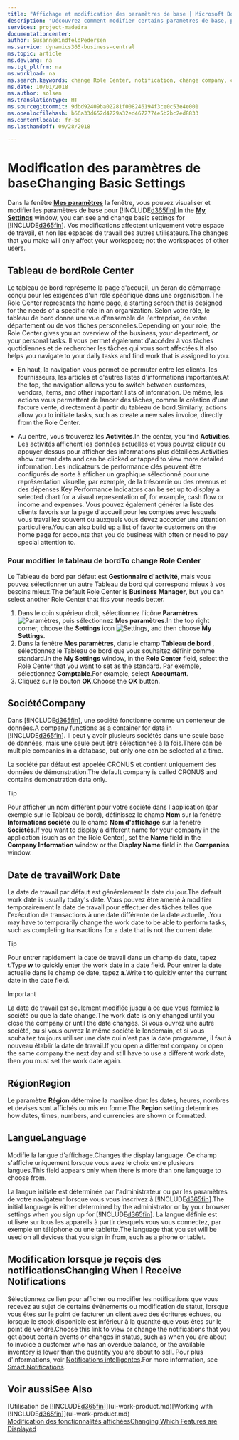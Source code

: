 ```yaml
---
title: "Affichage et modification des paramètres de base | Microsoft Docs"
description: "Découvrez comment modifier certains paramètres de base, par exemple, le tableau de bord, la société ou la date de travail."
services: project-madeira
documentationcenter: 
author: SusanneWindfeldPedersen
ms.service: dynamics365-business-central
ms.topic: article
ms.devlang: na
ms.tgt_pltfrm: na
ms.workload: na
ms.search.keywords: change Role Center, notification, change company, change work date
ms.date: 10/01/2018
ms.author: solsen
ms.translationtype: HT
ms.sourcegitcommit: 9dbd92409ba02281f008246194f3ce0c53e4e001
ms.openlocfilehash: b66a33d652d4229a32ed4672774e5b2bc2ed8833
ms.contentlocale: fr-be
ms.lasthandoff: 09/28/2018

---
```

# <a name="changing-basic-settings"></a><span data-ttu-id="4ffca-103">Modification des paramètres de base</span><span class="sxs-lookup"><span data-stu-id="4ffca-103">Changing Basic Settings</span></span>
<span data-ttu-id="4ffca-104">Dans la fenêtre [**Mes paramètres**](https://businesscentral.dynamics.com?page=9176 "Accédez directement à votre page Paramètres utilisateurs dans Business Central") la fenêtre, vous pouvez visualiser et modifier les paramètres de base pour [!INCLUDE[d365fin](includes/d365fin_md.md)].</span><span class="sxs-lookup"><span data-stu-id="4ffca-104">In the [**My Settings**](https://businesscentral.dynamics.com?page=9176 "Go directly to your user settings page in Business Central") window, you can see and change basic settings for [!INCLUDE[d365fin](includes/d365fin_md.md)].</span></span> <span data-ttu-id="4ffca-105">Vos modifications affectent uniquement votre espace de travail, et non les espaces de travail des autres utilisateurs.</span><span class="sxs-lookup"><span data-stu-id="4ffca-105">The changes that you make will only affect your workspace; not the workspaces of other users.</span></span>  

## <a name="role-center"></a> <span data-ttu-id="4ffca-106">Tableau de bord</span><span class="sxs-lookup"><span data-stu-id="4ffca-106">Role Center</span></span>
<span data-ttu-id="4ffca-107">Le tableau de bord représente la page d'accueil, un écran de démarrage conçu pour les exigences d'un rôle spécifique dans une organisation.</span><span class="sxs-lookup"><span data-stu-id="4ffca-107">The Role Center represents the home page, a starting screen that is designed for the needs of a specific role in an organization.</span></span> <span data-ttu-id="4ffca-108">Selon votre rôle, le tableau de bord donne une vue d'ensemble de l'entreprise, de votre département ou de vos tâches personnelles.</span><span class="sxs-lookup"><span data-stu-id="4ffca-108">Depending on your role, the Role Center gives you an overview of the business, your department, or your personal tasks.</span></span> <span data-ttu-id="4ffca-109">Il vous permet également d'accéder à vos tâches quotidiennes et de rechercher les tâches qui vous sont affectées.</span><span class="sxs-lookup"><span data-stu-id="4ffca-109">It also helps you navigate to your daily tasks and find work that is assigned to you.</span></span>

-   <span data-ttu-id="4ffca-110">En haut, la navigation vous permet de permuter entre les clients, les fournisseurs, les articles et d'autres listes d'informations importantes.</span><span class="sxs-lookup"><span data-stu-id="4ffca-110">At the top, the navigation allows you to switch between customers, vendors, items, and other important lists of information.</span></span> <span data-ttu-id="4ffca-111">De même, les actions vous permettent de lancer des tâches, comme la création d'une facture vente, directement à partir du tableau de bord.</span><span class="sxs-lookup"><span data-stu-id="4ffca-111">Similarly, actions allow you to initiate tasks, such as create a new sales invoice, directly from the Role Center.</span></span>

-   <span data-ttu-id="4ffca-112">Au centre, vous trouverez les **Activités**.</span><span class="sxs-lookup"><span data-stu-id="4ffca-112">In the center, you find **Activities**.</span></span> <span data-ttu-id="4ffca-113">Les activités affichent les données actuelles et vous pouvez cliquer ou appuyer dessus pour afficher des informations plus détaillées.</span><span class="sxs-lookup"><span data-stu-id="4ffca-113">Activities show current data and can be clicked or tapped to view more detailed information.</span></span> <span data-ttu-id="4ffca-114">Les indicateurs de performance clés peuvent être configurés de sorte à afficher un graphique sélectionné pour une représentation visuelle, par exemple, de la trésorerie ou des revenus et des dépenses.</span><span class="sxs-lookup"><span data-stu-id="4ffca-114">Key Performance Indicators can be set up to display a selected chart for a visual representation of, for example, cash flow or income and expenses.</span></span> <span data-ttu-id="4ffca-115">Vous pouvez également générer la liste des clients favoris sur la page d'accueil pour les comptes avec lesquels vous travaillez souvent ou auxquels vous devez accorder une attention particulière.</span><span class="sxs-lookup"><span data-stu-id="4ffca-115">You can also build up a list of favorite customers on the home page for accounts that you do business with often or need to pay special attention to.</span></span>

### <a name="to-change-role-center"></a><span data-ttu-id="4ffca-116">Pour modifier le tableau de bord</span><span class="sxs-lookup"><span data-stu-id="4ffca-116">To change Role Center</span></span>
<span data-ttu-id="4ffca-117">Le Tableau de bord par défaut est **Gestionnaire d'activité**, mais vous pouvez sélectionner un autre Tableau de bord qui correspond mieux à vos besoins mieux.</span><span class="sxs-lookup"><span data-stu-id="4ffca-117">The default Role Center is **Business Manager**, but you can select another Role Center that fits your needs better.</span></span>
1. <span data-ttu-id="4ffca-118">Dans le coin supérieur droit, sélectionnez l'icône **Paramètres** ![Paramètres](media/ui-experience/settings_icon_small.png "Icône Paramètres du tableau de bord"), puis sélectionnez **Mes paramètres**.</span><span class="sxs-lookup"><span data-stu-id="4ffca-118">In the top right corner, choose the **Settings** icon ![Settings](media/ui-experience/settings_icon_small.png "Settings icon for role center"), and then choose **My Settings**.</span></span>
2. <span data-ttu-id="4ffca-119">Dans la fenêtre **Mes paramètres**, dans le champ **Tableau de bord** , sélectionnez le Tableau de bord que vous souhaitez définir comme standard.</span><span class="sxs-lookup"><span data-stu-id="4ffca-119">In the **My Settings** window, in the **Role Center** field, select the Role Center that you want to set as the standard.</span></span> <span data-ttu-id="4ffca-120">Par exemple, sélectionnez **Comptable**.</span><span class="sxs-lookup"><span data-stu-id="4ffca-120">For example, select **Accountant**.</span></span>
3. <span data-ttu-id="4ffca-121">Cliquez sur le bouton **OK**.</span><span class="sxs-lookup"><span data-stu-id="4ffca-121">Choose the **OK** button.</span></span>

## <a name="company"></a><span data-ttu-id="4ffca-122">Société</span><span class="sxs-lookup"><span data-stu-id="4ffca-122">Company</span></span>
<span data-ttu-id="4ffca-123">Dans [!INCLUDE[d365fin](includes/d365fin_md.md)], une société fonctionne comme un conteneur de données.</span><span class="sxs-lookup"><span data-stu-id="4ffca-123">A company functions as a container for data in [!INCLUDE[d365fin](includes/d365fin_md.md)].</span></span> <span data-ttu-id="4ffca-124">Il peut y avoir plusieurs sociétés dans une seule base de données, mais une seule peut être sélectionnée à la fois.</span><span class="sxs-lookup"><span data-stu-id="4ffca-124">There can be multiple companies in a database, but only one can be selected at a time.</span></span>

<span data-ttu-id="4ffca-125">La société par défaut est appelée CRONUS et contient uniquement des données de démonstration.</span><span class="sxs-lookup"><span data-stu-id="4ffca-125">The default company is called CRONUS and contains demonstration data only.</span></span>

> [!TIP]  
>   <span data-ttu-id="4ffca-126">Pour afficher un nom différent pour votre société dans l'application (par exemple sur le Tableau de bord), définissez le champ **Nom** sur la fenêtre **Informations société** ou le champ **Nom d'affichage** sur la fenêtre **Sociétés**.</span><span class="sxs-lookup"><span data-stu-id="4ffca-126">If you want to display a different name for your company in the application (such as on the Role Center), set the **Name** field in the **Company Information** window or the **Display Name** field in the **Companies** window.</span></span>  

## <a name="work-date"></a><span data-ttu-id="4ffca-127">Date de travail</span><span class="sxs-lookup"><span data-stu-id="4ffca-127">Work Date</span></span>
<span data-ttu-id="4ffca-128">La date de travail par défaut est généralement la date du jour.</span><span class="sxs-lookup"><span data-stu-id="4ffca-128">The default work date is usually today's date.</span></span> <span data-ttu-id="4ffca-129">Vous pouvez être amené à modifier temporairement la date de travail pour effectuer des tâches telles que l'exécution de transactions à une date différente de la date actuelle, .</span><span class="sxs-lookup"><span data-stu-id="4ffca-129">You may have to temporarily change the work date to be able to perform tasks, such as completing transactions for a date that is not the current date.</span></span>

> [!TIP]  
>   <span data-ttu-id="4ffca-130">Pour entrer rapidement la date de travail dans un champ de date, tapez **t**.</span><span class="sxs-lookup"><span data-stu-id="4ffca-130">Type **w** to quickly enter the work date in a date field.</span></span> <span data-ttu-id="4ffca-131">Pour entrer la date actuelle dans le champ de date, tapez **a**.</span><span class="sxs-lookup"><span data-stu-id="4ffca-131">Write **t** to quickly enter the current date in the date field.</span></span>

> [!IMPORTANT]  
>   <span data-ttu-id="4ffca-132">La date de travail est seulement modifiée jusqu'à ce que vous fermiez la société ou que la date change.</span><span class="sxs-lookup"><span data-stu-id="4ffca-132">The work date is only changed until you close the company or until the date changes.</span></span> <span data-ttu-id="4ffca-133">Si vous ouvrez une autre société, ou si vous ouvrez la même société le lendemain, et si vous souhaitez toujours utiliser une date qui n'est pas la date programme, il faut à nouveau établir la date de travail.</span><span class="sxs-lookup"><span data-stu-id="4ffca-133">If you open a different company or open the same company the next day and still have to use a different work date, then you must set the work date again.</span></span>

## <a name="region"></a> <span data-ttu-id="4ffca-134">Région</span><span class="sxs-lookup"><span data-stu-id="4ffca-134">Region</span></span>
<span data-ttu-id="4ffca-135">Le paramètre **Région** détermine la manière dont les dates, heures, nombres et devises sont affichés ou mis en forme.</span><span class="sxs-lookup"><span data-stu-id="4ffca-135">The **Region** setting determines how dates, times, numbers, and currencies are shown or formatted.</span></span>   


## <a name="language"></a> <span data-ttu-id="4ffca-136">Langue</span><span class="sxs-lookup"><span data-stu-id="4ffca-136">Language</span></span>
<span data-ttu-id="4ffca-137">Modifie la langue d'affichage.</span><span class="sxs-lookup"><span data-stu-id="4ffca-137">Changes the display language.</span></span> <span data-ttu-id="4ffca-138">Ce champ s'affiche uniquement lorsque vous avez le choix entre plusieurs langues.</span><span class="sxs-lookup"><span data-stu-id="4ffca-138">This field appears only when there is more than one language to choose from.</span></span> 

<span data-ttu-id="4ffca-139">La langue initiale est déterminée par l'administrateur ou par les paramètres de votre navigateur lorsque vous vous inscrivez à [!INCLUDE[d365fin](includes/d365fin_md.md)].</span><span class="sxs-lookup"><span data-stu-id="4ffca-139">The initial language is either determined by the administrator or by your browser settings when you sign up for [!INCLUDE[d365fin](includes/d365fin_md.md)].</span></span> <span data-ttu-id="4ffca-140">La langue définie est utilisée sur tous les appareils à partir desquels vous vous connectez, par exemple un téléphone ou une tablette.</span><span class="sxs-lookup"><span data-stu-id="4ffca-140">The language that you set will be used on all devices that you sign in from, such as a phone or tablet.</span></span>

## <a name="changing-when-i-receive-notifications"></a><span data-ttu-id="4ffca-141">Modification lorsque je reçois des notifications</span><span class="sxs-lookup"><span data-stu-id="4ffca-141">Changing When I Receive Notifications</span></span>
<span data-ttu-id="4ffca-142">Sélectionnez ce lien pour afficher ou modifier les notifications que vous recevez au sujet de certains événements ou modification de statut, lorsque vous êtes sur le point de facturer un client avec des écritures échues, ou lorsque le stock disponible est inférieur à la quantité que vous êtes sur le point de vendre.</span><span class="sxs-lookup"><span data-stu-id="4ffca-142">Choose this link to view or change the notifications that you get about certain events or changes in status, such as when you are about to invoice a customer who has an overdue balance, or the available inventory is lower than the quantity you are about to sell.</span></span> <span data-ttu-id="4ffca-143">Pour plus d'informations, voir [Notifications intelligentes](ui-smart-notifications.md).</span><span class="sxs-lookup"><span data-stu-id="4ffca-143">For more information, see [Smart Notifications](ui-smart-notifications.md).</span></span>

## <a name="see-also"></a><span data-ttu-id="4ffca-144">Voir aussi</span><span class="sxs-lookup"><span data-stu-id="4ffca-144">See Also</span></span>
<span data-ttu-id="4ffca-145">[Utilisation de [!INCLUDE[d365fin](includes/d365fin_md.md)]](ui-work-product.md)</span><span class="sxs-lookup"><span data-stu-id="4ffca-145">[Working with [!INCLUDE[d365fin](includes/d365fin_md.md)]](ui-work-product.md)</span></span>  
[<span data-ttu-id="4ffca-146">Modification des fonctionnalités affichées</span><span class="sxs-lookup"><span data-stu-id="4ffca-146">Changing Which Features are Displayed</span></span>](ui-experiences.md)  

